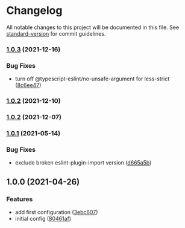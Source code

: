 # Changelog

All notable changes to this project will be documented in this file. See [standard-version](https://github.com/conventional-changelog/standard-version) for commit guidelines.

### [1.0.3](https://github.com/goparrot/eslint-config/compare/v1.0.2...v1.0.3) (2021-12-16)

### Bug Fixes

*   turn off @typescript-eslint/no-unsafe-argument for less-strict ([8c6ee47](https://github.com/goparrot/eslint-config/commit/8c6ee47e1dfe2437bbdcaad62599414c550e99e3))

### [1.0.2](https://github.com/goparrot/eslint-config/compare/v1.0.1...v1.0.2) (2021-12-10)

### [1.0.2](https://github.com/goparrot/eslint-config/compare/v1.0.1...v1.0.2) (2021-12-07)

### [1.0.1](https://github.com/goparrot/eslint-config/compare/v1.0.0...v1.0.1) (2021-05-14)

### Bug Fixes

*   exclude broken eslint-plugin-import version ([d665a5b](https://github.com/goparrot/eslint-config/commit/d665a5bfd1c7c9b819076984217ff4db345d7375))

## 1.0.0 (2021-04-26)

### Features

*   add first configuration ([3ebc607](https://github.com/goparrot/eslint-config/commit/3ebc607bfc0b263616c645ced901e72fe5797082))
*   initial config ([80461af](https://github.com/goparrot/eslint-config/commit/80461af7adaa096c662e6aa66f255dc86e452f69))
